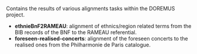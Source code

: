 Contains the results of various alignments tasks within the DOREMUS project.

- **ethnieBnF2RAMEAU**: alignment of ethnics/region related terms from the BIB records of the BNF to the RAMEAU referential.
- **foreseen-realised-concerts**: alignment of the foreseen concerts to the realised ones from the Philharmonie de Paris catalogue.
